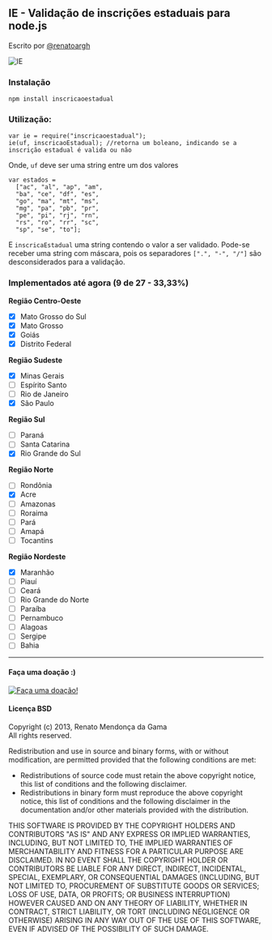 ## IE - Validação de inscrições estaduais para node.js
Escrito por [@renatoargh](http://www.github.com/renatoargh "Renato Gama")

![IE](https://travis-ci.org/gammasoft/ie.png)

### Instalação
    npm install inscricaoestadual

### Utilização:

    var ie = require("inscricaoestadual");
    ie(uf, inscricaoEstadual); //retorna um boleano, indicando se a inscrição estadual é valida ou não
    
Onde, `uf` deve ser uma string entre um dos valores 
    
    var estados =
      ["ac", "al", "ap", "am", 
      "ba", "ce", "df", "es",
      "go", "ma", "mt", "ms",
      "mg", "pa", "pb", "pr",
      "pe", "pi", "rj", "rn",
      "rs", "ro", "rr", "sc",
      "sp", "se", "to"];

E `inscricaEstadual` uma string contendo o valor a ser validado. 
Pode-se receber uma string com máscara, pois os separadores `[".", "-", "/"]` são desconsiderados para a validação.

### Implementados até agora (9 de 27 - 33,33%)
**Região Centro-Oeste**
- [X] Mato Grosso do Sul
- [X] Mato Grosso
- [X] Goiás
- [X] Distrito Federal

**Região Sudeste** 
- [X] Minas Gerais 
- [ ] Espírito Santo 
- [ ] Rio de Janeiro 
- [X] São Paulo

**Região Sul**
- [ ] Paraná
- [ ] Santa Catarina
- [X] Rio Grande do Sul

**Região Norte**
- [ ] Rondônia
- [X] Acre
- [ ] Amazonas
- [ ] Roraima
- [ ] Pará
- [ ] Amapá
- [ ] Tocantins

**Região Nordeste** 
- [X] Maranhão 
- [ ] Piauí 
- [ ] Ceará 
- [ ] Rio Grande do Norte 
- [ ] Paraíba 
- [ ] Pernambuco 
- [ ] Alagoas 
- [ ] Sergipe 
- [ ] Bahia  

-----------------------------------------

#### Faça uma doação :)
[![Faça uma doação!](https://www.paypalobjects.com/pt_BR/BR/i/btn/btn_donateCC_LG.gif)](https://www.paypal.com/br/cgi-bin/webscr?cmd=_flow&SESSION=qNGRiSLjATOZ2vcKDXVkTmXi5nz5yqBQNI2wQ-qmHQ4wtKUIIg9Px9HR3QG&dispatch=5885d80a13c0db1f8e263663d3faee8d14f86393d55a810282b64afed84968ec)

#### Licença BSD

Copyright (c) 2013, Renato Mendonça da Gama  
All rights reserved.

Redistribution and use in source and binary forms, with or without modification, are permitted provided that the following conditions are met:

- Redistributions of source code must retain the above copyright notice, this list of conditions and the following disclaimer. 
- Redistributions in binary form must reproduce the above copyright notice, this list of conditions and the following disclaimer in the documentation and/or other materials provided with the distribution. 

THIS SOFTWARE IS PROVIDED BY THE COPYRIGHT HOLDERS AND CONTRIBUTORS "AS IS" AND ANY EXPRESS OR IMPLIED WARRANTIES, INCLUDING, BUT NOT LIMITED TO, THE IMPLIED WARRANTIES OF MERCHANTABILITY AND FITNESS FOR A PARTICULAR PURPOSE ARE DISCLAIMED. IN NO EVENT SHALL THE COPYRIGHT HOLDER OR CONTRIBUTORS BE LIABLE FOR ANY DIRECT, INDIRECT, INCIDENTAL, SPECIAL, EXEMPLARY, OR CONSEQUENTIAL DAMAGES (INCLUDING, BUT NOT LIMITED TO, PROCUREMENT OF SUBSTITUTE GOODS OR SERVICES; LOSS OF USE, DATA, OR PROFITS; OR BUSINESS INTERRUPTION) HOWEVER CAUSED AND ON ANY THEORY OF LIABILITY, WHETHER IN CONTRACT, STRICT LIABILITY, OR TORT (INCLUDING NEGLIGENCE OR OTHERWISE) ARISING IN ANY WAY OUT OF THE USE OF THIS SOFTWARE, EVEN IF ADVISED OF THE POSSIBILITY OF SUCH DAMAGE.
